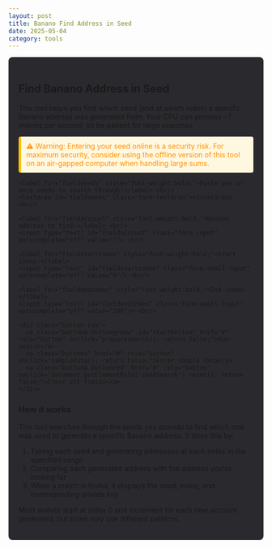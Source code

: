 ```yaml
---
layout: post
title: Banano Find Address in Seed
date: 2025-05-04
category: tools
---
```


<div class="tool-container">
  <h2>Find Banano Address in Seed</h2>
  <p>This tool helps you find which seed (and at which index) a specific Banano address was generated from. Your CPU can process ~<span id="benchmark">?</span> indices per second, so be patient for large searches.</p>
  <div class="warning">⚠️ Warning: Entering your seed online is a security risk. For maximum security, consider using the offline version of this tool on an air-gapped computer when handling large sums.</div>
  
  <form id="seedSearch">
    <div id="errorboxred" class="error-message"></div>
    <div id="errorboxyellow" class="warning-message"></div>
    
    <label for="fieldseeds" style="font-weight:bold;">Paste one or more seeds to search through:</label> <br/>
    <textarea id="fieldseeds" class="form-textarea"></textarea> <br/>
    
    <label for="fieldaccount" style="font-weight:bold;">Banano address to find:</label> <br/>
    <input type="text" id="fieldaccount" class="form-input" autocomplete="off" value=""/> <br/>
    
    <label for="fieldstartindex" style="font-weight:bold;">Start index:</label>
    <input type="text" id="fieldstartindex" class="form-small-input" autocomplete="off" value="0"/> <br/>
    
    <label for="fieldendindex" style="font-weight:bold;">End index:</label>
    <input type="text" id="fieldendindex" class="form-small-input" autocomplete="off" value="100"/> <br/>
    
    <div class="button-row">
      <a class="buttona buttongreen" id="startbutton" href="#" role="button" onclick="preparesearch(); return false;">Run search</a>
      <a class="buttona" href="#" role="button" onclick="sampledata(); return false;">Enter sample data</a>
      <a class="buttona buttonred" href="#" role="button" onclick="document.getElementById('seedSearch').reset(); return false;">Clear all fields</a>
    </div>
  </form>
  
  <div id="messageboxgreen" class="success-message" style="display:none;">
    <p>Found account address: <span id="resultaddress"></span><br/>
    In seed: <span id="resultseed"></span><br/>
    Index: <span id="resultindex"></span><br/>
    Private key: <span id="resultprivatekey"></span></p>
  </div>
  
  <h3>How it works</h3>
  <p>This tool searches through the seeds you provide to find which one was used to generate a specific Banano address. It does this by:</p>
  <ol>
    <li>Taking each seed and generating addresses at each index in the specified range</li>
    <li>Comparing each generated address with the address you're looking for</li>
    <li>When a match is found, it displays the seed, index, and corresponding private key</li>
  </ol>
  <p>Most wallets start at index 0 and increment for each new account generated, but some may use different patterns.</p>
</div>

<script type="text/javascript">
// Prefill form fields with sample data
function sampledata() {
  document.getElementById("fieldseeds").value = "AC723DD846B7A841FAB2690ECA331B8431EB51AECE8AFD5CD4E7D11B8286092A\nSample_seed_2:0DE606FF894FF0A7C21E43FDB7E09147DEF2554AB8E9B217AED918AEFF319EB1\nAnother one:6CCABE075043D1EAF07879B35F9E98D10D8FF6454944C1B6232C817678E0D230";
  document.getElementById("fieldstartindex").value = '0';
  document.getElementById("fieldendindex").value = '130';
  document.getElementById("fieldaccount").value = 'ban_3sz39g7ruf3ww6m67bnc479kgicd768emxbayif91c3yyp8pxhp5qdzmwefh';
}

// Prepare the search process
function preparesearch() {
  // Reset UI
  document.getElementById("messageboxgreen").style.display = "none";
  document.getElementById('errorboxred').style.display = 'none';
  document.getElementById('errorboxyellow').style.display = 'none';
  
  // Update button state
  document.getElementById("startbutton").innerHTML = 'searching...';
  document.getElementById("startbutton").classList.remove("buttongreen");
  document.getElementById("startbutton").classList.add("buttonred");
  
  // Clear result fields
  document.getElementById("resultseed").innerHTML = '';
  document.getElementById("resultaddress").innerHTML = '';
  document.getElementById("resultindex").innerHTML = '';
  document.getElementById("resultprivatekey").innerHTML = '';
  
  // Delay to allow UI to update before starting search
  window.setTimeout(searchaddress, 80);
}

// Main search function
function searchaddress() {
  // Get input values
  var fieldseeds = document.getElementById("fieldseeds").value;
  var startindex = parseInt(document.getElementById("fieldstartindex").value.trim());
  var endindex = parseInt(document.getElementById("fieldendindex").value.trim());
  var account = document.getElementById("fieldaccount").value.trim();
  
  // Input validation
  if (!account.startsWith('ban_') || account.length !== 64) {
    document.getElementById('errorboxred').innerHTML = "Input error: Address field invalid! Must be a valid Banano address.";
    document.getElementById('errorboxred').style.display = 'block';
    initializebuttons();
    return;
  } else if (!Number.isInteger(startindex) || !Number.isInteger(endindex)) {
    document.getElementById('errorboxred').innerHTML = "Input error: Index range invalid! Should be integers between 0 and 4294967295.";
    document.getElementById('errorboxred').style.display = 'block';
    initializebuttons();
    return;
  }
  
  // Use regex to extract seeds from input
  var regex = /[0-9A-F]{64}/gi;
  var foundseeds = fieldseeds.match(regex);
  
  if (foundseeds === null) {
    document.getElementById('errorboxred').innerHTML = "No valid seeds found in input! Search halted!";
    document.getElementById('errorboxred').style.display = 'block';
    initializebuttons();
    return;
  }
  
  // Loop through each seed
  var match = false;
  var arrayLength = foundseeds.length;
  
  for (var i = 0; i < arrayLength && match === false; i++) {
    var currentSeed = foundseeds[i];
    
    // Search through each index in the range
    for (var j = startindex; j <= endindex && match === false; j++) {
      try {
        // Use the banani.js library to derive address from seed and index
        var privateKey = window.banani.get_private_key_from_seed(currentSeed, j);
        var publicKey = window.banani.get_public_key_from_private_key(privateKey);
        var generatedAddress = window.banani.get_address_from_public_key(publicKey);
        
        // Check if addresses match
        if (generatedAddress === account) {
          match = true;
          document.getElementById("resultseed").innerHTML = currentSeed;
          document.getElementById("resultaddress").innerHTML = generatedAddress;
          document.getElementById("resultindex").innerHTML = j;
          document.getElementById("resultprivatekey").innerHTML = privateKey;
          document.getElementById("messageboxgreen").style.display = "block";
          initializebuttons();
          break;
        }
      } catch (error) {
        console.error("Error processing seed at index " + j + ": " + error);
      }
    }
  }
  
  // If no match was found
  if (match === false) {
    document.getElementById('errorboxyellow').innerHTML = "Nothing found! Try a different address, seed, or index range!";
    document.getElementById('errorboxyellow').style.display = 'block';
    initializebuttons();
  }
}

// Reset button state after search completes
function initializebuttons() {
  document.getElementById("startbutton").innerHTML = 'Run search'; 
  document.getElementById("startbutton").classList.add("buttongreen");
  document.getElementById("startbutton").classList.remove("buttonred");
}

// Benchmark function to estimate performance
window.onload = function() {
  var start = new Date();
  var testSeed = "0000000000000000000000000000000000000000000000000000000000000000";
  
  // Run a test derivation to estimate performance
  var privateKey = window.banani.get_private_key_from_seed(testSeed, 0);
  var publicKey = window.banani.get_public_key_from_private_key(privateKey);
  window.banani.get_address_from_public_key(publicKey);
  
  var end = new Date();
  var time = end.getTime() - start.getTime();
  
  // Calculate indexes per second, adjusting for browser overhead
  document.getElementById("benchmark").innerHTML = ((1000 / time) * 3).toFixed(0);
};
</script>

<style>
.tool-container {
  background-color: #2A2A2E;
  border-radius: 8px;
  padding: 20px;
  margin-bottom: 20px;
}

.form-textarea {
  width: 100%;
  height: 100px;
  margin-bottom: 10px;
  font-family: monospace;
  padding: 8px;
  border-radius: 4px;
  border: 1px solid #ccc;
}

.form-input {
  width: 100%;
  margin-bottom: 10px;
  font-family: monospace;
  padding: 8px;
  border-radius: 4px;
  border: 1px solid #ccc;
}

.form-small-input {
  width: 150px;
  margin-bottom: 10px;
  font-family: monospace;
  padding: 8px;
  border-radius: 4px;
  border: 1px solid #ccc;
}

.button-row {
  margin: 15px 0;
}

.buttona {
  display: inline-block;
  margin-right: 10px;
  margin-bottom: 10px;
  padding: 8px 16px;
  background-color: #f0f0f0;
  color: #333;
  text-decoration: none;
  border-radius: 4px;
  border: 1px solid #ccc;
}

.buttongreen {
  background-color: #4CAF50;
  color: white;
}

.buttonred {
  background-color: #f44336;
  color: white;
}

.error-message {
  background-color: #ffebee;
  border-left: 5px solid #f44336;
  color: #c62828;
  padding: 10px;
  margin: 10px 0;
  display: none;
}

.warning-message {
  background-color: #fff8e1;
  border-left: 5px solid #ffc107;
  color: #ff8f00;
  padding: 10px;
  margin: 10px 0;
  display: none;
}

.success-message {
  background-color: #e8f5e9;
  border-left: 5px solid #4caf50;
  color: #2e7d32;
  padding: 10px;
  margin: 10px 0;
}

.warning {
  background-color: #fff8e1;
  border-left: 5px solid #ffc107;
  color: #ff8f00;
  padding: 10px;
  margin: 10px 0;
  border-radius: 4px;
}
</style>